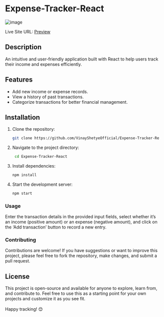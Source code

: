 # Expense-Tracker-React
![image](https://github.com/VinayShetyeOfficial/Expense-Tracker-React/assets/100470361/1944607d-6cc3-4787-91d8-e66aa1870737)
             
Live Site URL: [Preview](https://66736eaedd68c8b7f2fc2452--frabjous-gelato-dc0ae9.netlify.app/)      
               
## Description            
An intuitive and user-friendly application built with React to help users track their income and expenses efficiently.      
     
## Features      
- Add new income or expense records. 
- View a history of past transactions.     
- Categorize transactions for better financial management.  
 
## Installation    
1. Clone the repository:  
   ```bash
   git clone https://github.com/VinayShetyeOfficial/Expense-Tracker-React.git
   ``` 
 
2. Navigate to the project directory:
   ```bash
    cd Expense-Tracker-React 
   ```
   
3. Install dependencies:
   ```bash
   npm install 
   ```

4. Start the development server:
   ```bash
   npm start
   ```

### Usage
Enter the transaction details in the provided input fields, select whether it’s an income (positive amount) or an expense (negative amount), and click on the ‘Add transaction’ button to record a new entry.

### Contributing
Contributions are welcome! If you have suggestions or want to improve this project, please feel free to fork the repository, make changes, and submit a pull request.

## License
This project is open-source and available for anyone to explore, learn from, and contribute to.
Feel free to use this as a starting point for your own projects and customize it as you see fit. <br><br> Happy tracking! 😊
